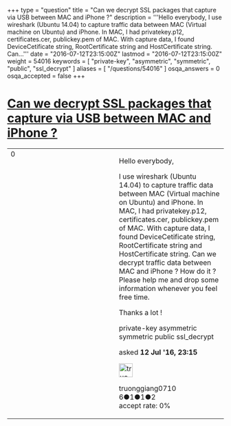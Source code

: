 +++
type = "question"
title = "Can we decrypt SSL packages that capture via USB between MAC and iPhone ?"
description = '''Hello everybody, I use wireshark (Ubuntu 14.04) to capture traffic data between MAC (Virtual machine on Ubuntu) and iPhone. In MAC, I had privatekey.p12, certificates.cer, publickey.pem of MAC. With capture data, I found DeviceCetificate string, RootCertificate string and HostCertificate string. Can...'''
date = "2016-07-12T23:15:00Z"
lastmod = "2016-07-12T23:15:00Z"
weight = 54016
keywords = [ "private-key", "asymmetric", "symmetric", "public", "ssl_decrypt" ]
aliases = [ "/questions/54016" ]
osqa_answers = 0
osqa_accepted = false
+++

<div class="headNormal">

# [Can we decrypt SSL packages that capture via USB between MAC and iPhone ?](/questions/54016/can-we-decrypt-ssl-packages-that-capture-via-usb-between-mac-and-iphone)

</div>

<div id="main-body">

<div id="askform">

<table id="question-table" style="width:100%;"><colgroup><col style="width: 50%" /><col style="width: 50%" /></colgroup><tbody><tr class="odd"><td style="width: 30px; vertical-align: top"><div class="vote-buttons"><span id="post-54016-upvote" class="ajax-command post-vote up" rel="nofollow" title="I like this post (click again to cancel)"> </span><div id="post-54016-score" class="post-score" title="current number of votes">0</div><span id="post-54016-downvote" class="ajax-command post-vote down" rel="nofollow" title="I dont like this post (click again to cancel)"> </span> <span id="favorite-mark" class="ajax-command favorite-mark" rel="nofollow" title="mark/unmark this question as favorite (click again to cancel)"> </span><div id="favorite-count" class="favorite-count"></div></div></td><td><div id="item-right"><div class="question-body"><p>Hello everybody,</p><p>I use wireshark (Ubuntu 14.04) to capture traffic data between MAC (Virtual machine on Ubuntu) and iPhone. In MAC, I had privatekey.p12, certificates.cer, publickey.pem of MAC. With capture data, I found DeviceCetificate string, RootCertificate string and HostCertificate string. Can we decrypt traffic data between MAC and iPhone ? How do it ? Please help me and drop some information whenever you feel free time.</p><p>Thanks a lot !</p></div><div id="question-tags" class="tags-container tags"><span class="post-tag tag-link-private-key" rel="tag" title="see questions tagged &#39;private-key&#39;">private-key</span> <span class="post-tag tag-link-asymmetric" rel="tag" title="see questions tagged &#39;asymmetric&#39;">asymmetric</span> <span class="post-tag tag-link-symmetric" rel="tag" title="see questions tagged &#39;symmetric&#39;">symmetric</span> <span class="post-tag tag-link-public" rel="tag" title="see questions tagged &#39;public&#39;">public</span> <span class="post-tag tag-link-ssl_decrypt" rel="tag" title="see questions tagged &#39;ssl_decrypt&#39;">ssl_decrypt</span></div><div id="question-controls" class="post-controls"></div><div class="post-update-info-container"><div class="post-update-info post-update-info-user"><p>asked <strong>12 Jul '16, 23:15</strong></p><img src="https://secure.gravatar.com/avatar/1206daa4e7c36280b839780aee2801f3?s=32&amp;d=identicon&amp;r=g" class="gravatar" width="32" height="32" alt="truonggiang0710&#39;s gravatar image" /><p><span>truonggiang0710</span><br />
<span class="score" title="6 reputation points">6</span><span title="1 badges"><span class="badge1">●</span><span class="badgecount">1</span></span><span title="1 badges"><span class="silver">●</span><span class="badgecount">1</span></span><span title="2 badges"><span class="bronze">●</span><span class="badgecount">2</span></span><br />
<span class="accept_rate" title="Rate of the user&#39;s accepted answers">accept rate:</span> <span title="truonggiang0710 has no accepted answers">0%</span></p></div></div><div id="comments-container-54016" class="comments-container"></div><div id="comment-tools-54016" class="comment-tools"></div><div class="clear"></div><div id="comment-54016-form-container" class="comment-form-container"></div><div class="clear"></div></div></td></tr></tbody></table>

</div>

</div>

